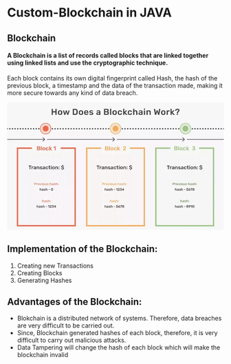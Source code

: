# Custom-Blockchain in JAVA
## Blockchain 
#### A Blockchain is a list of records called blocks that are linked together using linked lists and use the cryptographic technique.
Each block contains its own digital fingerprint called Hash, the hash of the previous block, a timestamp and the data of the transaction made, making it more secure towards any kind of data breach.

![How does blockchain work?](https://github.com/Anushka-shukla/Custom-Blockchain/blob/master/blkchain.png)

## Implementation of the Blockchain: 
<ol>
<li> Creating new Transactions</li>
<li> Creating Blocks</li>
<li> Generating Hashes</li>
</ol>

## Advantages of the Blockchain:

- Blokchain is a distributed network of systems. Therefore, data breaches are very difficult to be carried out.
- Since, Blockchain generated hashes of each block, therefore, it is very difficult to carry out malicious attacks.
- Data Tampering will change the hash of each block which will make the blockchain invalid
